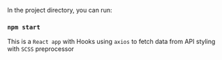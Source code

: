 In the project directory, you can run:
### `npm start`

This is a `React app` with Hooks
using `axios` to fetch data from API
styling with `SCSS` preprocessor
